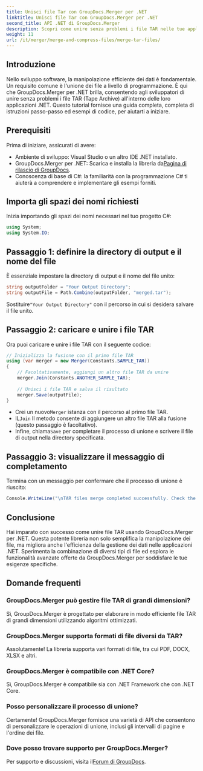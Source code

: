 ```yaml
---
title: Unisci file Tar con GroupDocs.Merger per .NET
linktitle: Unisci file Tar con GroupDocs.Merger per .NET
second_title: API .NET di GroupDocs.Merger
description: Scopri come unire senza problemi i file TAR nelle tue applicazioni .NET usando GroupDocs.Merger. Questo tutorial fornisce un approccio completo, passo dopo passo, completo di esempio di codice.
weight: 11
url: /it/merger/merge-and-compress-files/merge-tar-files/
---
```

## Introduzione

Nello sviluppo software, la manipolazione efficiente dei dati è fondamentale. Un requisito comune è l'unione dei file a livello di programmazione. È qui che GroupDocs.Merger per .NET brilla, consentendo agli sviluppatori di unire senza problemi i file TAR (Tape Archive) all'interno delle loro applicazioni .NET. Questo tutorial fornisce una guida completa, completa di istruzioni passo-passo ed esempi di codice, per aiutarti a iniziare.

## Prerequisiti

Prima di iniziare, assicurati di avere:

- Ambiente di sviluppo: Visual Studio o un altro IDE .NET installato.
-  GroupDocs.Merger per .NET: Scarica e installa la libreria da[Pagina di rilascio di GroupDocs](https://releases.groupdocs.com/merger/net/).
- Conoscenza di base di C#: la familiarità con la programmazione C# ti aiuterà a comprendere e implementare gli esempi forniti.

## Importa gli spazi dei nomi richiesti

Inizia importando gli spazi dei nomi necessari nel tuo progetto C#:

```csharp
using System;
using System.IO;
```

## Passaggio 1: definire la directory di output e il nome del file

È essenziale impostare la directory di output e il nome del file unito:

```csharp
string outputFolder = "Your Output Directory";
string outputFile = Path.Combine(outputFolder, "merged.tar");
```

 Sostituire`"Your Output Directory"` con il percorso in cui si desidera salvare il file unito.

## Passaggio 2: caricare e unire i file TAR

Ora puoi caricare e unire i file TAR con il seguente codice:

```csharp
// Inizializza la fusione con il primo file TAR
using (var merger = new Merger(Constants.SAMPLE_TAR))
{
    // Facoltativamente, aggiungi un altro file TAR da unire
    merger.Join(Constants.ANOTHER_SAMPLE_TAR);
    
    // Unisci i file TAR e salva il risultato
    merger.Save(outputFile);
}
```

-  Crei un nuovo`Merger` istanza con il percorso al primo file TAR.
-  IL`Join` Il metodo consente di aggiungere un altro file TAR alla fusione (questo passaggio è facoltativo).
-  Infine, chiama`Save` per completare il processo di unione e scrivere il file di output nella directory specificata.

## Passaggio 3: visualizzare il messaggio di completamento

Termina con un messaggio per confermare che il processo di unione è riuscito:

```csharp
Console.WriteLine("\nTAR files merge completed successfully. Check the output in {0}", outputFolder);
```

## Conclusione

Hai imparato con successo come unire file TAR usando GroupDocs.Merger per .NET. Questa potente libreria non solo semplifica la manipolazione dei file, ma migliora anche l'efficienza della gestione dei dati nelle applicazioni .NET. Sperimenta la combinazione di diversi tipi di file ed esplora le funzionalità avanzate offerte da GroupDocs.Merger per soddisfare le tue esigenze specifiche.

## Domande frequenti

### GroupDocs.Merger può gestire file TAR di grandi dimensioni?
Sì, GroupDocs.Merger è progettato per elaborare in modo efficiente file TAR di grandi dimensioni utilizzando algoritmi ottimizzati.

### GroupDocs.Merger supporta formati di file diversi da TAR?
Assolutamente! La libreria supporta vari formati di file, tra cui PDF, DOCX, XLSX e altri.

### GroupDocs.Merger è compatibile con .NET Core?
Sì, GroupDocs.Merger è compatibile sia con .NET Framework che con .NET Core.

### Posso personalizzare il processo di unione?
Certamente! GroupDocs.Merger fornisce una varietà di API che consentono di personalizzare le operazioni di unione, inclusi gli intervalli di pagine e l'ordine dei file.

### Dove posso trovare supporto per GroupDocs.Merger?
 Per supporto e discussioni, visita il[Forum di GroupDocs](https://forum.groupdocs.com/c/merger/32).